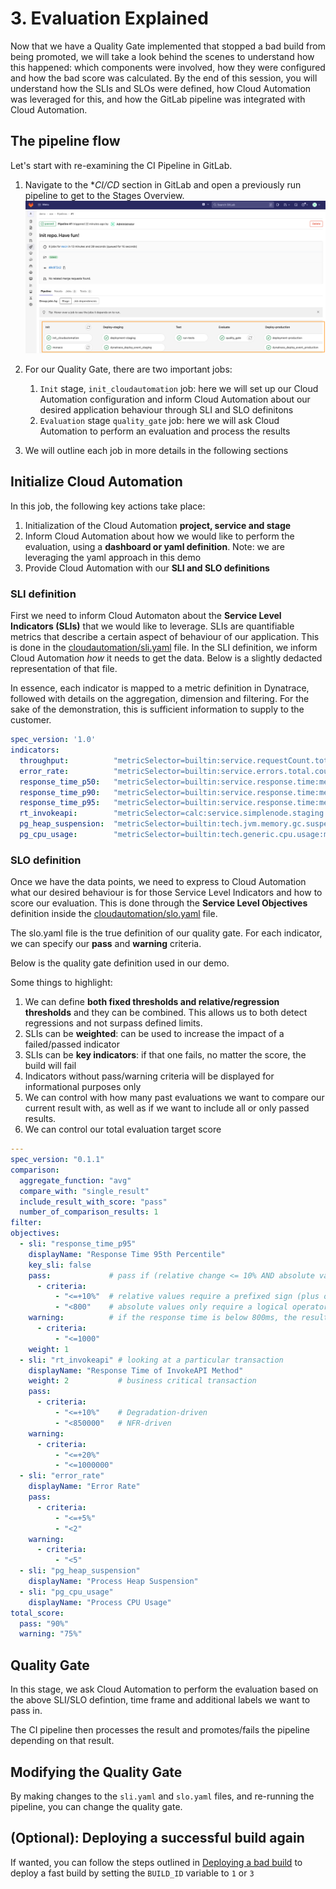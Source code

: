 # 3. Evaluation Explained

Now that we have a Quality Gate implemented that stopped a bad build from being promoted, we will take a look behind the scenes to understand how this happened: which components were involved, how they were configured and how the bad score was calculated. By the end of this session, you will understand how the SLIs and SLOs were defined, how Cloud Automation was leveraged for this, and how the GitLab pipeline was integrated with Cloud Automation.

## The pipeline flow
Let's start with re-examining the CI Pipeline in GitLab.

1. Navigate to the **CI/CD* section in GitLab and open a previously run pipeline to get to the Stages Overview.
    ![gitlab-cicd](assets/demo_gitlab_cicd_pipeline.png)

2. For our Quality Gate, there are two important jobs:
   1. `Init` stage, `init_cloudautomation` job: here we will set up our Cloud Automation configuration and inform Cloud Automation about our desired application behaviour through SLI and SLO definitons
   2. `Evaluation` stage `quality_gate` job: here we will ask Cloud Automation to perform an evaluation and process the results

3. We will outline each job in more details in the following sections

## Initialize Cloud Automation

In this job, the following key actions take place:

1. Initialization of the Cloud Automation **project, service and stage**
2. Inform Cloud Automation about how we would like to perform the evaluation, using a **dashboard or yaml definition**. Note: we are leveraging the yaml approach in this demo
3. Provide Cloud Automation with our **SLI and SLO definitions**

### SLI definition

First we need to inform Cloud Automaton about the **Service Level Indicators (SLIs)** that we would like to leverage. SLIs are quantifiable metrics that describe a certain aspect of behaviour of our application. This is done in the  [cloudautomation/sli.yaml](/../../cloudautomation/sli.yaml) file. In the SLI definition, we inform Cloud Automation *how* it needs to get the data. Below is a slightly dedacted representation of that file.

In essence, each indicator is mapped to a metric definition in Dynatrace, followed with details on the aggregation, dimension and filtering. For the sake of the demonstration, this is sufficient information to supply to the customer.

```yaml
spec_version: '1.0'
indicators:
  throughput:          "metricSelector=builtin:service.requestCount.total:merge(\"dt.entity.service\"):sum&entitySelector=tag([ENVIRONMENT]DT_RELEASE_VERSION:$LABEL.DT_RELEASE_VERSION),tag...),type(SERVICE)"
  error_rate:          "metricSelector=builtin:service.errors.total.count:merge(\"dt.entity.service\"):avg&entitySelector=tag([ENVIRONMENT]DT_RELEASE_VERSION:$LABEL.DT_RELEASE_VERSION),tag...),type(SERVICE)"
  response_time_p50:   "metricSelector=builtin:service.response.time:merge(\"dt.entity.service\"):percentile(50)&entitySelector=tag([ENVIRONMENT]DT_RELEASE_VERSION:$LABEL.DT_RELEASE_VERSION),tag...),type(SERVICE)"
  response_time_p90:   "metricSelector=builtin:service.response.time:merge(\"dt.entity.service\"):percentile(90)&entitySelector=tag([ENVIRONMENT]DT_RELEASE_VERSION:$LABEL.DT_RELEASE_VERSION),tag...),type(SERVICE)"
  response_time_p95:   "metricSelector=builtin:service.response.time:merge(\"dt.entity.service\"):percentile(95)&entitySelector=tag([ENVIRONMENT]DT_RELEASE_VERSION:$LABEL.DT_RELEASE_VERSION),tag...),type(SERVICE)"
  rt_invokeapi:        "metricSelector=calc:service.simplenode.staging:filter(eq(method,/api/invoke)):merge(\"dt.entity.service\"):percentile(95)&entitySelector=tag([ENVIRONMENT]DT_RELEASE_VERSION:$LABEL.DT_RELEASE_VERSION),tag...),type(SERVICE)"
  pg_heap_suspension:  "metricSelector=builtin:tech.jvm.memory.gc.suspensionTime:merge(\"dt.entity.process_group_instance\"):max&entitySelector=tag([ENVIRONMENT]DT_RELEASE_VERSION:$LABEL.DT_RELEASE_VERSION),tag...),type(PROCESS_GROUP_INSTANCE)"
  pg_cpu_usage:        "metricSelector=builtin:tech.generic.cpu.usage:merge(\"dt.entity.process_group_instance\"):max&entitySelector=tag([ENVIRONMENT]DT_RELEASE_VERSION:$LABEL.DT_RELEASE_VERSION),tag...),type(PROCESS_GROUP_INSTANCE)"
```

### SLO definition
Once we have the data points, we need to express to Cloud Automation what our desired behaviour is for those Service Level Indicators and how to score our evaluation. This is done through the **Service Level Objectives** definition inside the [cloudautomation/slo.yaml](/../../cloudautomation/slo.yaml) file. 

The slo.yaml file is the true definition of our quality gate. For each indicator, we can specify our **pass** and **warning** criteria.

Below is the quality gate definition used in our demo.

Some things to highlight:

1. We can define **both fixed thresholds and relative/regression thresholds** and they can be combined. This allows us to both detect regressions and not surpass defined limits.
2. SLIs can be **weighted**: can be used to increase the impact of a failed/passed indicator
3. SLIs can be **key indicators**: if that one fails, no matter the score, the build will fail
4. Indicators without pass/warning criteria will be displayed for informational purposes only
5. We can control with how many past evaluations we want to compare our current result with, as well as if we want to include all or only passed results.
6. We can control our total evaluation target score

```yaml
---
spec_version: "0.1.1"
comparison:
  aggregate_function: "avg"
  compare_with: "single_result"
  include_result_with_score: "pass"
  number_of_comparison_results: 1
filter:
objectives:
  - sli: "response_time_p95"
    displayName: "Response Time 95th Percentile"
    key_sli: false
    pass:             # pass if (relative change <= 10% AND absolute value is < 600ms)
      - criteria:
          - "<=+10%"  # relative values require a prefixed sign (plus or minus)
          - "<800"    # absolute values only require a logical operator
    warning:          # if the response time is below 800ms, the result should be a warning
      - criteria:
          - "<=1000"
    weight: 1
  - sli: "rt_invokeapi" # looking at a particular transaction
    displayName: "Response Time of InvokeAPI Method"
    weight: 2           # business critical transaction
    pass:
      - criteria:
          - "<=+10%"    # Degradation-driven
          - "<850000"   # NFR-driven
    warning:
      - criteria:
          - "<=+20%"
          - "<=1000000"
  - sli: "error_rate"
    displayName: "Error Rate"
    pass:
      - criteria:
          - "<=+5%"
          - "<2"
    warning:
      - criteria:
          - "<5"
  - sli: "pg_heap_suspension"
    displayName: "Process Heap Suspension"
  - sli: "pg_cpu_usage"
    displayName: "Process CPU Usage"
total_score:
  pass: "90%"
  warning: "75%"
```

## Quality Gate
In this stage, we ask Cloud Automation to perform the evaluation based on the above SLI/SLO defintion, time frame and additional labels we want to pass in.

The CI pipeline then processes the result and promotes/fails the pipeline depending on that result.

## Modifying the Quality Gate
By making changes to the `sli.yaml` and `slo.yaml` files, and re-running the pipeline, you can change the quality gate.

## (Optional): Deploying a successful build again

If wanted, you can follow the steps outlined in [Deploying a bad build](2_failed_build.md#deploying-a-bad-build) to deploy a fast build by setting the `BUILD_ID` variable to `1` or `3`
